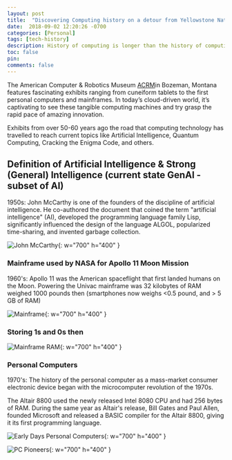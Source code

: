 ```yaml
---
layout: post
title:  "Discovering Computing history on a detour from Yellowstone National Park"
date:  2018-09-02 12:20:26 -0700
categories: [Personal]
tags: [tech-history]
description: History of computing is longer than the history of computing hardware and includes the history of methods intended for pen and paper or for chalk and slate, with or without the aid of tables.
toc: false
pin: 
comments: false
---
```


The American Computer & Robotics Museum [ACRM](https://acrmuseum.org/)in Bozeman, Montana features fascinating exhibits ranging from cuneiform tablets to the first personal computers and mainframes. In today’s cloud-driven world, it’s captivating to see these tangible computing machines and try grasp the rapid pace of amazing innovation.

Exhibits from over 50-60 years ago the road that computing technology has travelled to reach current topics like Artificial Intelligence, Quantum Computing, Cracking the Enigma Code, and others.

## Definition of Artificial Intelligence & Strong (General) Intelligence (current state GenAI - subset of AI)
1950s: John McCarthy is one of the founders of the discipline of artificial intelligence. He co-authored the document that coined the term "artificial intelligence" (AI), developed the programming language family Lisp, significantly influenced the design of the language ALGOL, popularized time-sharing, and invented garbage collection.

![John McCarthy ](https://ketanhm.github.io/images/John-Mccarthy-AI.jpeg){: w="700" h="400" }

### Mainframe used by NASA for Apollo 11 Moon Mission
1960's: Apollo 11 was the American spaceflight that first landed humans on the Moon. Powering the Univac mainframe was 32 kilobytes of RAM weighed 1000 pounds then (smartphones now weighs <0.5 pound, and > 5 GB of RAM)

![Mainframe](https://ketanhm.github.io/images/mainframe.jpeg){: w="700" h="400" }

### Storing 1s and 0s then

![Mainframe RAM](https://ketanhm.github.io/images/memory.jpeg){: w="700" h="400" }


### Personal Computers
1970's: The history of the personal computer as a mass-market consumer electronic device began with the microcomputer revolution of the 1970s.

The Altair 8800 used the newly released Intel 8080 CPU and had 256 bytes of RAM. During the same year as Altair's release, Bill Gates and Paul Allen, founded Microsoft and released a BASIC compiler for the Altair 8800, giving it its first programming language.

![Early Days Personal Computers](https://ketanhm.github.io/images/pc2.jpeg){: w="700" h="400" }


![PC Pioneers](https://ketanhm.github.io/images/pc.jpeg){: w="700" h="400" }

